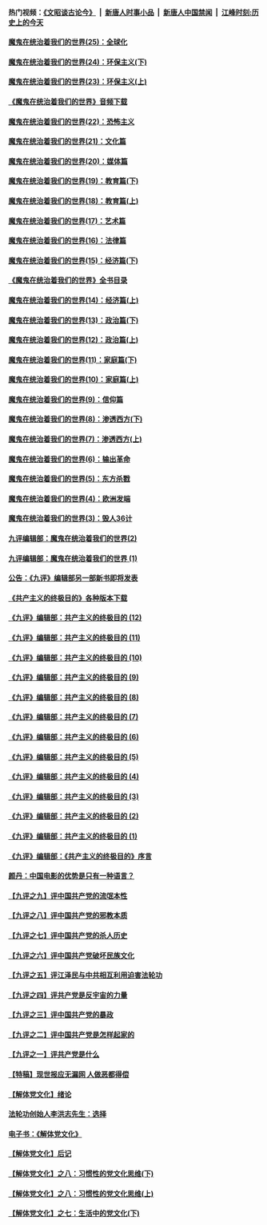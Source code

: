 #### 热门视频：[《文昭谈古论今》](https://github.com/gfw-breaker/wenzhao/blob/master/README.md?t=11061833) &nbsp;|&nbsp; [新唐人时事小品](https://github.com/gfw-breaker/ntdtv-comedy/blob/master/README.md?t=11061833) &nbsp;|&nbsp; [新唐人中国禁闻](https://github.com/gfw-breaker/ntdtv-news/blob/master/README.md?t=11061833) &nbsp;|&nbsp; [江峰时刻:历史上的今天](https://github.com/gfw-breaker/today-in-history/blob/master/README.md?t=11061833) 

#### [魔鬼在统治着我们的世界(25)：全球化](../pages/nsc422/n10788205.md?t=11061833) 

#### [魔鬼在统治着我们的世界(24)：环保主义(下)](../pages/nsc422/n10695307.md?t=11061833) 

#### [魔鬼在统治着我们的世界(23)：环保主义(上)](../pages/nsc422/n10688613.md?t=11061833) 

#### [《魔鬼在统治着我们的世界》音频下载](../pages/nsc422/n10635553.md?t=11061833) 

#### [魔鬼在统治着我们的世界(22)：恐怖主义](../pages/nsc422/n10614727.md?t=11061833) 

#### [魔鬼在统治着我们的世界(21)：文化篇](../pages/nsc422/n10597706.md?t=11061833) 

#### [魔鬼在统治着我们的世界(20)：媒体篇](../pages/nsc422/n10586579.md?t=11061833) 

#### [魔鬼在统治着我们的世界(19)：教育篇(下)](../pages/nsc422/n10564808.md?t=11061833) 

#### [魔鬼在统治着我们的世界(18)：教育篇(上)](../pages/nsc422/n10526970.md?t=11061833) 

#### [魔鬼在统治着我们的世界(17)：艺术篇](../pages/nsc422/n10499093.md?t=11061833) 

#### [魔鬼在统治着我们的世界(16)：法律篇](../pages/nsc422/n10485969.md?t=11061833) 

#### [魔鬼在统治着我们的世界(15)：经济篇(下)](../pages/nsc422/n10469975.md?t=11061833) 

#### [《魔鬼在统治着我们的世界》全书目录](../pages/nsc422/n10464261.md?t=11061833) 

#### [魔鬼在统治着我们的世界(14)：经济篇(上)](../pages/nsc422/n10457370.md?t=11061833) 

#### [魔鬼在统治着我们的世界(13)：政治篇(下)](../pages/nsc422/n10448270.md?t=11061833) 

#### [魔鬼在统治着我们的世界(12)：政治篇(上)](../pages/nsc422/n10444576.md?t=11061833) 

#### [魔鬼在统治着我们的世界(11)：家庭篇(下)](../pages/nsc422/n10440961.md?t=11061833) 

#### [魔鬼在统治着我们的世界(10)：家庭篇(上)](../pages/nsc422/n10435448.md?t=11061833) 

#### [魔鬼在统治着我们的世界(9)：信仰篇](../pages/nsc422/n10432159.md?t=11061833) 

#### [魔鬼在统治着我们的世界(8)：渗透西方(下)](../pages/nsc422/n10429603.md?t=11061833) 

#### [魔鬼在统治着我们的世界(7)：渗透西方(上)](../pages/nsc422/n10426013.md?t=11061833) 

#### [魔鬼在统治着我们的世界(6)：输出革命](../pages/nsc422/n10421536.md?t=11061833) 

#### [魔鬼在统治着我们的世界(5)：东方杀戮](../pages/nsc422/n10417707.md?t=11061833) 

#### [魔鬼在统治着我们的世界(4)：欧洲发端](../pages/nsc422/n10414890.md?t=11061833) 

#### [魔鬼在统治着我们的世界(3)：毁人36计](../pages/nsc422/n10411583.md?t=11061833) 

#### [九评编辑部：魔鬼在统治着我们的世界(2)](../pages/nsc422/n10410036.md?t=11061833) 

#### [九评编辑部：魔鬼在统治着我们的世界 (1)](../pages/nsc422/n10406825.md?t=11061833) 

#### [公告：《九评》编辑部另一部新书即将发表](../pages/nsc422/n10405104.md?t=11061833) 

#### [《共产主义的终极目的》各种版本下载](../pages/nsc422/n10022138.md?t=11061833) 

#### [《九评》编辑部：共产主义的终极目的 (12)](../pages/nsc422/n9933272.md?t=11061833) 

#### [《九评》编辑部：共产主义的终极目的 (11)](../pages/nsc422/n9924973.md?t=11061833) 

#### [《九评》编辑部：共产主义的终极目的 (10)](../pages/nsc422/n9920883.md?t=11061833) 

#### [《九评》编辑部：共产主义的终极目的 (9)](../pages/nsc422/n9916363.md?t=11061833) 

#### [《九评》编辑部：共产主义的终极目的 (8)](../pages/nsc422/n9912488.md?t=11061833) 

#### [《九评》编辑部：共产主义的终极目的 (7)](../pages/nsc422/n9901176.md?t=11061833) 

#### [《九评》编辑部：共产主义的终极目的 (6)](../pages/nsc422/n9899359.md?t=11061833) 

#### [《九评》编辑部：共产主义的终极目的 (5)](../pages/nsc422/n9893174.md?t=11061833) 

#### [《九评》编辑部：共产主义的终极目的 (4)](../pages/nsc422/n9891246.md?t=11061833) 

#### [《九评》编辑部：共产主义的终极目的 (3)](../pages/nsc422/n9879879.md?t=11061833) 

#### [《九评》编辑部：共产主义的终极目的 (2)](../pages/nsc422/n9876205.md?t=11061833) 

#### [《九评》编辑部：共产主义的终极目的 (1)](../pages/nsc422/n9865857.md?t=11061833) 

#### [《九评》编辑部：《共产主义的终极目的》序言](../pages/nsc422/n9862666.md?t=11061833) 

#### [颜丹：中国电影的优势是只有一种语言？](../pages/nsc422/n9583062.md?t=11061833) 

#### [【九评之九】评中国共产党的流氓本性](../pages/nsc422/n737542.md?t=11061833) 

#### [【九评之八】评中国共产党的邪教本质](../pages/nsc422/n735942.md?t=11061833) 

#### [【九评之七】评中国共产党的杀人历史](../pages/nsc422/n733806.md?t=11061833) 

#### [【九评之六】评中国共产党破坏民族文化](../pages/nsc422/n731667.md?t=11061833) 

#### [【九评之五】评江泽民与中共相互利用迫害法轮功](../pages/nsc422/n730058.md?t=11061833) 

#### [【九评之四】评共产党是反宇宙的力量](../pages/nsc422/n727814.md?t=11061833) 

#### [【九评之三】评中国共产党的暴政](../pages/nsc422/n725597.md?t=11061833) 

#### [【九评之二】评中国共产党是怎样起家的](../pages/nsc422/n723946.md?t=11061833) 

#### [【九评之一】评共产党是什么](../pages/nsc422/n722529.md?t=11061833) 

#### [【特稿】现世报应无漏网 人做恶都得偿](../pages/nsc422/n4215167.md?t=11061833) 

#### [【解体党文化】绪论](../pages/nsc422/n1449356.md?t=11061833) 

#### [法轮功创始人李洪志先生：选择](../pages/nsc422/n3580738.md?t=11061833) 

#### [电子书：《解体党文化》](../pages/nsc422/n1573484.md?t=11061833) 

#### [【解体党文化】后记](../pages/nsc422/n1531999.md?t=11061833) 

#### [【解体党文化】之八：习惯性的党文化思维(下)](../pages/nsc422/n1526477.md?t=11061833) 

#### [【解体党文化】之八：习惯性的党文化思维(上)](../pages/nsc422/n1520631.md?t=11061833) 

#### [【解体党文化】之七：生活中的党文化(下)](../pages/nsc422/n1513446.md?t=11061833) 

